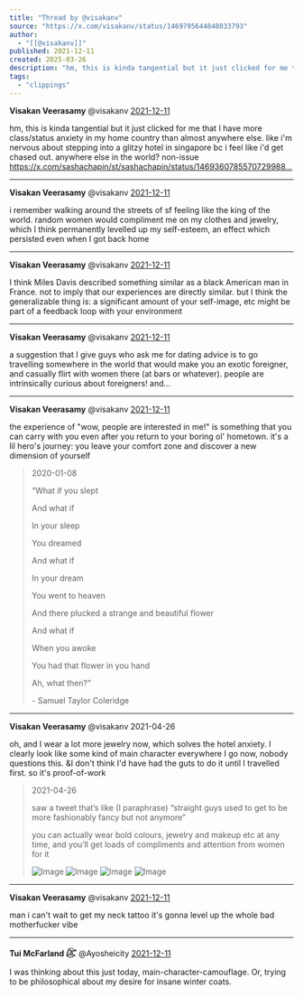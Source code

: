 ```yaml
---
title: "Thread by @visakanv"
source: "https://x.com/visakanv/status/1469795644848033793"
author:
  - "[[@visakanv]]"
published: 2021-12-11
created: 2025-03-26
description: "hm, this is kinda tangential but it just clicked for me that I have more class/status anxiety in my home country than almost anywhere else."
tags:
  - "clippings"
---
```

**Visakan Veerasamy** @visakanv [2021-12-11](https://x.com/visakanv/status/1469792338750758912)

hm, this is kinda tangential but it just clicked for me that I have more class/status anxiety in my home country than almost anywhere else. like i'm nervous about stepping into a glitzy hotel in singapore bc i feel like i'd get chased out. anywhere else in the world? non-issue https://x.com/sashachapin/st/sashachapin/status/1469360785570729988…

---

**Visakan Veerasamy** @visakanv [2021-12-11](https://x.com/visakanv/status/1469793015136854020)

i remember walking around the streets of sf feeling like the king of the world. random women would compliment me on my clothes and jewelry, which I think permanently levelled up my self-esteem, an effect which persisted even when I got back home

---

**Visakan Veerasamy** @visakanv [2021-12-11](https://x.com/visakanv/status/1469793568663367681)

I think Miles Davis described something similar as a black American man in France. not to imply that our experiences are directly similar. but I think the generalizable thing is: a significant amount of your self-image, etc might be part of a feedback loop with your environment

---

**Visakan Veerasamy** @visakanv [2021-12-11](https://x.com/visakanv/status/1469794625934168065)

a suggestion that I give guys who ask me for dating advice is to go travelling somewhere in the world that would make you an exotic foreigner, and casually flirt with women there (at bars or whatever). people are intrinsically curious about foreigners! and...

---

**Visakan Veerasamy** @visakanv [2021-12-11](https://x.com/visakanv/status/1469795032773251073)

the experience of "wow, people are interested in me!" is something that you can carry with you even after you return to your boring ol' hometown. it's a lil hero's journey: you leave your comfort zone and discover a new dimension of yourself

> 2020-01-08
> 
> “What if you slept
> 
> And what if
> 
> In your sleep
> 
> You dreamed
> 
> And what if
> 
> In your dream
> 
> You went to heaven
> 
> And there plucked a strange and beautiful flower
> 
> And what if
> 
> When you awoke
> 
> You had that flower in you hand
> 
> Ah, what then?”
> 
> \- Samuel Taylor Coleridge

---

**Visakan Veerasamy** @visakanv 2021-04-26

oh, and I wear a lot more jewelry now, which solves the hotel anxiety. I clearly look like some kind of main character everywhere I go now, nobody questions this. &I don't think I'd have had the guts to do it until I travelled first. so it's proof-of-work

> 2021-04-26
> 
> saw a tweet that’s like (I paraphrase) “straight guys used to get to be more fashionably fancy but not anymore”
> 
> you can actually wear bold colours, jewelry and makeup etc at any time, and you’ll get loads of compliments and attention from women for it
> 
> ![Image](https://pbs.twimg.com/media/Ez4UHKoVkAYCNLO?format=jpg&name=large) ![Image](https://pbs.twimg.com/media/Ez4UHLGVcAc0QYv?format=jpg&name=large) ![Image](https://pbs.twimg.com/media/Ez4UHMOUUAIvP47?format=jpg&name=large) ![Image](https://pbs.twimg.com/media/Ez4UHMOVoAAreqF?format=jpg&name=large)

---

**Visakan Veerasamy** @visakanv [2021-12-11](https://x.com/visakanv/status/1469797785469784065)

man i can't wait to get my neck tattoo it's gonna level up the whole bad motherfucker vibe

---

**Tui McFarland 𓅻** @Ayosheicity [2021-12-11](https://x.com/Ayosheicity/status/1469815808109031426)

I was thinking about this just today, main-character-camouflage. Or, trying to be philosophical about my desire for insane winter coats.